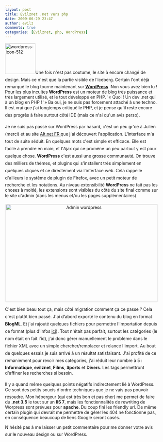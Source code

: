 ```yaml
---
layout: post
title: Evilznet .net vers php
date: 2009-06-29 23:47
author: evilz
comments: true
categories: [Evilznet, php, WordPress]
---
```

<a title="wordpress-icon-512 de evilz, sur Flickr" href="http://www.flickr.com/photos/evilznet/3675031760/"><img class="alignleft" src="http://farm3.static.flickr.com/2628/3675031760_e543d75045_t.jpg" alt="wordpress-icon-512" width="100" height="100" /></a>Une fois n'est pas coutume, le site à encore changé de design. Mais ce n'est que la partie visible de l'iceberg. Certain l'ont déjà remarqué le blog tourne maintenant sur <strong><a href="http://wordpress.com/" target="_blank">WordPress</a></strong>. Non vous avez bien lu ! Pour les plus incultes <strong>WordPress</strong> est un moteur de blog très puissance et très largement utilisé, et le tout développé en PHP.
'« Quoi ! Un dev .net qui à un blog en PHP ! '» Ba oui, je ne suis pas forcement attaché à une techno. Il est vrai que j'ai longtemps critiqué le PHP, et je pense qu'il reste encore des progrès à faire surtout côté IDE (mais ce n'ai qu'un avis perso).

Je ne suis pas passé sur WordPress par hasard, c'est un peu gr'ce à Julien (merci) et au site <a href="http://www.altnetfr.org" target="_blank">Alt.net FR </a>que j'ai découvert l'application. L'interface m'a tout de suite séduit. En quelques mots c'est simple et efficace. Elle est facile à prendre en main, et l'Ajax qui ce promène un peu partout y est pour quelque chose. <strong>WordPress</strong> c'est aussi une grosse communauté. On trouve des milliers de thèmes, et plugins qui s'installent très simplement en quelques cliques et ce directement via l'interface web. Cela rappelle d'ailleurs le système de plugin de Firefox, avec un petit moteur de recherche et les notations. Au niveau extensibilité <strong>WordPress</strong> ne fait pas les choses à moitié, les extensions sont visibles du côté du site final comme sur le site d'admin (dans les menus et/ou les pages supplémentaires)
<p style="text-align: center;"><a title="Admin wordpress de evilz, sur Flickr" href="http://www.flickr.com/photos/evilznet/3674785234/"><img class="aligncenter" src="http://farm3.static.flickr.com/2446/3674785234_779833a31a.jpg" alt="Admin wordpress" width="500" height="321" /></a></p>

C'est bien beau tout ça, mais côté migration comment ça ce passe ?
Cela c'est plutôt bien passé. J'ai d'abord exporté le contenu du blog en format <strong>BlogML</strong>. Et j'ai rajouté quelques fichiers pour permettre l'importation depuis ce format (plus d'infos <a href="http://balajiramesh.wordpress.com/2008/06/21/blogml-importer-for-wordpress-25/" target="_blank">ici</a>). Tout n'était pas parfait, surtout les catégories (le nom était en fait l'id), j'ai donc gérer manuellement le problème dans le fichier XML avec un simple chercher/remplacer et relancé l'import. Au bout de quelques essais je suis arrivé à un résultat satisfaisant.
J'ai profité de ce remaniement pour revoir mes catégories, j'ai réduit leur nombre à 5 : <strong>Informatique</strong>, <strong>evilznet</strong>, <strong>Films</strong>, <strong>Sports</strong> et <strong>Divers</strong>. Les tags permettront d'affiner les recherches si besoin.

Il y a quand même quelques points négatifs indirectement lié à WordPress. Ce sont des petits soucis d'ordre techniques que je ne vais pas pouvoir résoudre. Mon hébergeur (qui est très bon et pas cher) me permet de faire du <strong>.net 3.5</strong> le tout sur un <strong>IIS 7</strong>, mais les fonctionnalités de rewriting de Worpress sont prévues pour <strong>apache</strong>. Du coup fini les friendly url. De même certain plugin qui devrait me permettre de gérer les 404 ne fonctionne pas, en conséquence beaucoup de liens Google seront casés.

N'hésité pas à me laisser un petit commentaire pour me donner votre avis sur le nouveau design ou sur WordPress.
